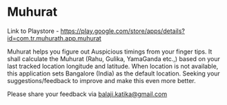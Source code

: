 # Muhurat
Link to Playstore - https://play.google.com/store/apps/details?id=com.tr.muhurath.app.muhurat

Muhurat helps you figure out Auspicious timings from your finger tips. It shall
calculate the Muhurat (Rahu, Gulika, YamaGanda etc.,) based on your last tracked
location longitude and latitude. When location is not available, this application
sets Bangalore (India) as the default location. Seeking your suggestions/feedback
to improve and make this even more better.

Please share your feedback via balaji.katika@gmail.com
